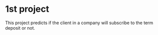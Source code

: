 # 1st project
This project predicts if the client in a company will subscribe to the term deposit or not.
